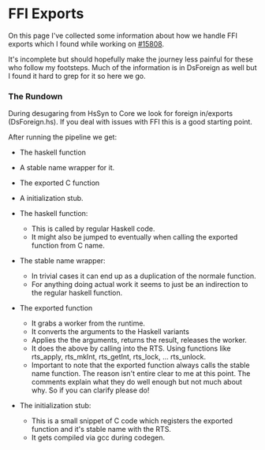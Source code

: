 # FFI Exports



On this page I've collected some information about how we handle FFI exports which I found while working on [\#15808](https://gitlab.staging.haskell.org/ghc/ghc/issues/15808).



It's incomplete but should hopefully make the journey less painful for these who follow my footsteps.
Much of the information is in DsForeign as well but I found it hard to grep for it so here we go.


### The Rundown



During desugaring from HsSyn to Core we look for foreign in/exports (DsForeign.hs). If you deal with issues with FFI this is a good starting point.



After running the pipeline we get:


- The haskell function
- A stable name wrapper for it.
- The exported C function
- A initialization stub.

- The haskell function:

  - This is called by regular Haskell code. 
  - It might also be jumped to eventually when calling the exported function from C name.
- The stable name wrapper:

  - In trivial cases it can end up as a duplication of the normale function.
  - For anything doing actual work it seems to just be an indirection to the regular haskell function.
- The exported function

  - It grabs a worker from the runtime.
  - It converts the arguments to the Haskell variants
  - Applies the the arguments, returns the result, releases the worker.
  - It does the above by calling into the RTS. Using functions like rts\_apply, rts\_mkInt, rts\_getInt, rts\_lock, ... rts\_unlock.
  - Important to note that the exported function always calls the stable name function.
    The reason isn't entire clear to me at this point. The comments explain what they do well enough but not much
    about why. So if you can clarify please do!
- The initialization stub:

  - This is a small snippet of C code which registers the exported function and it's stable name with the RTS.
  - It gets compiled via gcc during codegen.
